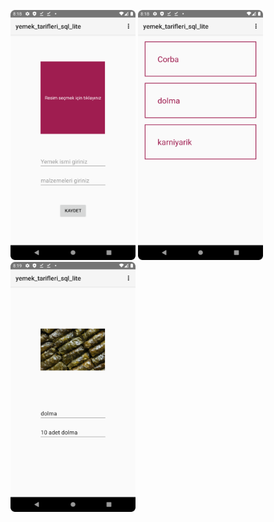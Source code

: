 <p float="left">
  <img src="https://github.com/yusufKemalPinarci/yemek_tarifleri_sql_lite/blob/main/Screenshot_20240415_081849.png" width="200" height="400" />
  <img src="https://github.com/yusufKemalPinarci/yemek_tarifleri_sql_lite/blob/main/Screenshot_20240415_081834.png" width="200" height="400" />
  <img src="https://github.com/yusufKemalPinarci/yemek_tarifleri_sql_lite/blob/main/Screenshot_20240415_081905.png" width="200" height="400" />
</p>
